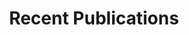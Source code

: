 ---
# An instance of the Pages widget.
# Documentation: https://wowchemy.com/docs/page-builder/
widget: pages

# This file represents a page section.
headless: true
weight: 50

title: Recent Publications
subtitle: ''

content:
  order: desc
design:
  # Choose a view for the listings:
  view: citation
  columns: '2'
---